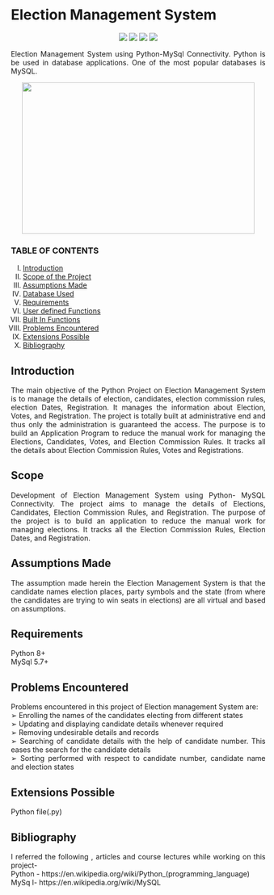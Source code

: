  <h1>Election Management System</h1>
 
 <p align="center">
<img src="https://img.shields.io/badge/made%20by%20-Aarti-blue">
<img src="https://img.shields.io/badge/Python-orange">
<img src="https://img.shields.io/badge/contributions-Welcome-brightgreen">
<img src="https://badges.frapsoft.com/os/v1/open-source.svg?v=103">
</p>
 
 
 <p align="justify">
 Election Management System using Python-MySql Connectivity. Python is be used in database applications. One of the most popular databases is MySQL.
 </p>
 
 
 </p>
 <p align="center">
  <img width="460" height="300" src="https://user-images.githubusercontent.com/116307514/218083494-c9ec839e-0359-4afb-a001-514283486ced.png">
</p>

<h3> TABLE OF CONTENTS </h3>
<ol type="I">
    <li><a href="#intro"> Introduction  </a></li>
    <li><a href="#scope"> Scope of the Project </a></li>
    <li><a href="#assump"> Assumptions Made </a></li>
    <li><a href="#database"> Database Used </a></li>
    <li><a href="#req"> Requirements </a></li>
    <li><a href="#user"> User defined Functions </a></li>
    <li><a href="#builtin"> Built In Functions </a></li>
    <li><a href="#prob"> Problems Encountered </a></li>
    <li><a href="#extension"> Extensions Possible </a></li>
    <li><a href="#biblio"> Bibliography </a></li>
    
 </ol>
 <h2 id="intro">Introduction</h2>
 <p align="justify">
   The main objective of the Python Project on Election Management System is to manage the details of election, candidates, election commission rules, election Dates,
Registration. It manages the information about Election, Votes, and Registration. The project is totally built at administrative end and thus only the administration is guaranteed the access. The purpose is to build an Application Program to reduce the manual work for managing the Elections, Candidates, Votes, and Election Commission Rules. It tracks all the details about Election Commission Rules, Votes and Registrations.
</p>

<h2 id="scope">Scope</h2>
 <p align="justify">
   Development of Election Management System using Python- MySQL Connectivity. The project aims to manage the details of Elections, Candidates, Election Commission Rules, and Registration. The purpose of the project is to build an application to reduce the manual work for managing elections. It tracks all the Election Commission Rules, Election Dates, and Registration.
</p>

<h2 id="assump">Assumptions Made</h2>
 <p align="justify">
   The assumption made herein the Election Management System is that the candidate
names election places, party symbols and the state (from where the candidates are trying
to win seats in elections) are all virtual and based on assumptions.
</p>

<h2 id="req">Requirements </h2>
 <p align="justify">
   Python 8+ <br>
   MySql 5.7+     <br>
 </p>








<h2 id="prob">Problems Encountered</h2>
 <p align="justify">
  Problems encountered in this project of Election management System are:  <br>
   ➢ Enrolling the names of the candidates electing from different states <br>
   ➢ Updating and displaying candidate details whenever required <br>
   ➢ Removing undesirable details and records <br>
   ➢ Searching of candidate details with the help of candidate number. This eases the search for the candidate details <br>
   ➢ Sorting performed with respect to candidate number, candidate name and election states <br>
</p>

<h2 id="extension">Extensions Possible </h2>
 <p align="justify">
  Python file(.py)
</p>

<h2 id="biblio">Bibliography </h2>
 <p align="justify">
   I referred the following , articles and course lectures while working on this project- <br>
 Python - https://en.wikipedia.org/wiki/Python_(programming_language)  <br> 
 MySq l-  https://en.wikipedia.org/wiki/MySQL   <br>
 </p>
   


 
     











